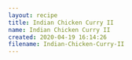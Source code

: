```yaml
---
layout: recipe
title: Indian Chicken Curry II
name: Indian Chicken Curry II
created: 2020-04-19 16:14:26
filename: Indian-Chicken-Curry-II
---
```

